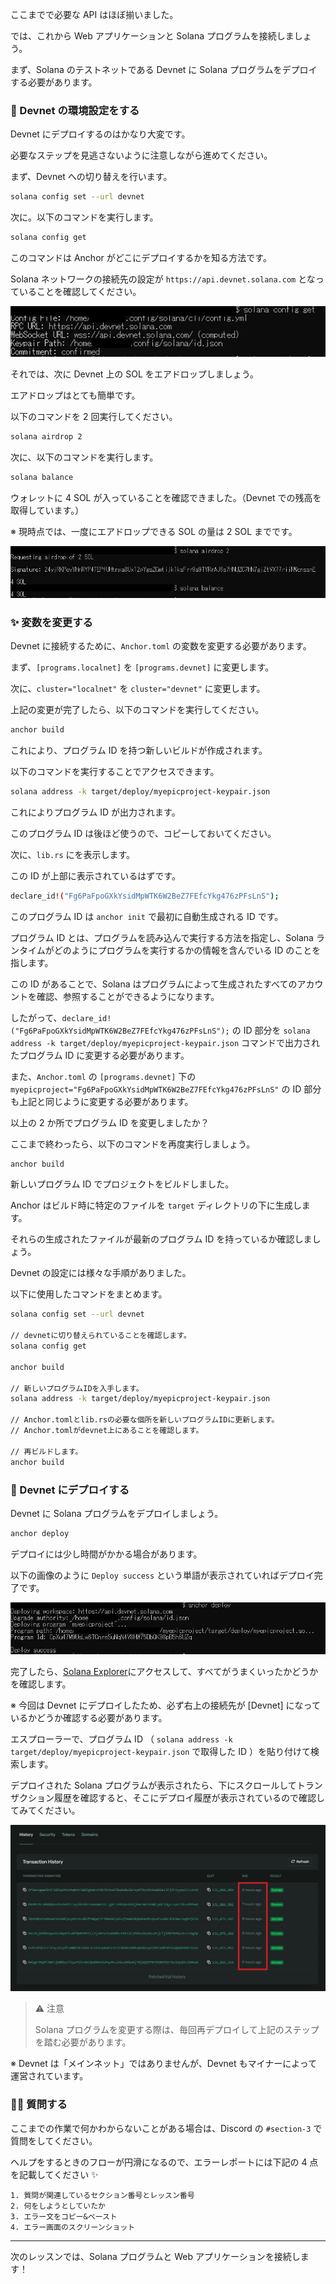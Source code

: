 ここまでで必要な API はほぼ揃いました。

では、これから Web アプリケーションと Solana プログラムを接続しましょう。

まず、Solana のテストネットである Devnet に Solana プログラムをデプロイする必要があります。


### 🌳 Devnet の環境設定をする

Devnet にデプロイするのはかなり大変です。

必要なステップを見逃さないように注意しながら進めてください。

まず、Devnet への切り替えを行います。

```bash
solana config set --url devnet
```

次に。以下のコマンドを実行します。

```bash
solana config get
```

このコマンドは Anchor がどこにデプロイするかを知る方法です。

Solana ネットワークの接続先の設定が `https://api.devnet.solana.com` となっていることを確認してください。

![solana config](/public/images/301-Solana-dApp/section-3/3_1_1.jpg)

それでは、次に Devnet 上の SOL をエアドロップしましょう。

エアドロップはとても簡単です。

以下のコマンドを 2 回実行してください。

```bash
solana airdrop 2
```

次に、以下のコマンドを実行します。

```bash
solana balance
```

ウォレットに 4 SOL が入っていることを確認できました。（Devnet での残高を取得しています。）

※ 現時点では、一度にエアドロップできる SOL の量は 2 SOL までです。

![airdrop](/public/images/301-Solana-dApp/section-3/3_1_2.jpg)


### ✨ 変数を変更する

Devnet に接続するために、`Anchor.toml` の変数を変更する必要があります。

まず、`[programs.localnet]` を `[programs.devnet]` に変更します。

次に、`cluster="localnet"` を `cluster="devnet"` に変更します。

上記の変更が完了したら、以下のコマンドを実行してください。

```bash
anchor build
```

これにより、プログラム ID を持つ新しいビルドが作成されます。

以下のコマンドを実行することでアクセスできます。

```bash
solana address -k target/deploy/myepicproject-keypair.json
```

これによりプログラム ID が出力されます。

このプログラム ID は後ほど使うので、コピーしておいてください。

次に、`lib.rs` にを表示します。

この ID が上部に表示されているはずです。

```bash
declare_id!("Fg6PaFpoGXkYsidMpWTK6W2BeZ7FEfcYkg476zPFsLnS");
```

このプログラム ID は `anchor init` で最初に自動生成される ID です。

プログラム ID とは、プログラムを読み込んで実行する方法を指定し、Solana ランタイムがどのようにプログラムを実行するかの情報を含んでいる ID のことを指します。

この ID があることで、Solana はプログラムによって生成されたすべてのアカウントを確認、参照することができるようになります。

したがって、`declare_id!("Fg6PaFpoGXkYsidMpWTK6W2BeZ7FEfcYkg476zPFsLnS");` の ID 部分を `solana address -k target/deploy/myepicproject-keypair.json` コマンドで出力されたプログラム ID に変更する必要があります。

また、`Anchor.toml` の `[programs.devnet]` 下の`myepicproject="Fg6PaFpoGXkYsidMpWTK6W2BeZ7FEfcYkg476zPFsLnS"` の ID 部分も上記と同じように変更する必要があります。

以上の 2 か所でプログラム ID を変更しましたか？

ここまで終わったら、以下のコマンドを再度実行しましょう。

```bash
anchor build
```

新しいプログラム ID でプロジェクトをビルドしました。

Anchor はビルド時に特定のファイルを `target` ディレクトリの下に生成します。

それらの生成されたファイルが最新のプログラム ID を持っているか確認しましょう。

Devnet の設定には様々な手順がありました。

以下に使用したコマンドをまとめます。

```bash
solana config set --url devnet

// devnetに切り替えられていることを確認します。
solana config get

anchor build

// 新しいプログラムIDを入手します。
solana address -k target/deploy/myepicproject-keypair.json

// Anchor.tomlとlib.rsの必要な個所を新しいプログラムIDに更新します。
// Anchor.tomlがdevnet上にあることを確認します。

// 再ビルドします。
anchor build
```

### 🚀 Devnet にデプロイする

Devnet に Solana プログラムをデプロイしましょう。

```bash
anchor deploy
```

デプロイには少し時間がかかる場合があります。

以下の画像のように `Deploy success` という単語が表示されていればデプロイ完了です。

![Deploy success](/public/images/301-Solana-dApp/section-3/3_1_3.jpg)


完了したら、[Solana Explorer](https://explorer.solana.com/?cluster=devnet)にアクセスして、すべてがうまくいったかどうかを確認します。

※ 今回は Devnet にデプロイしたため、必ず右上の接続先が [Devnet] になっているかどうか確認する必要があります。

エスプローラーで、プログラム ID （ `solana address -k target/deploy/myepicproject-keypair.json` で取得した ID ）を貼り付けて検索します。

デプロイされた Solana プログラムが表示されたら、下にスクロールしてトランザクション履歴を確認すると、そこにデプロイ履歴が表示されているので確認してみてください。

![solana explorer](/public/images/301-Solana-dApp/section-3/3_1_4.jpg)

> ⚠️ 注意
>
> Solana プログラムを変更する際は、毎回再デプロイして上記のステップを踏む必要があります。

※ Devnet は「メインネット」ではありませんが、Devnet もマイナーによって運営されています。


### 🙋‍♂️ 質問する

ここまでの作業で何かわからないことがある場合は、Discord の `#section-3` で質問をしてください。

ヘルプをするときのフローが円滑になるので、エラーレポートには下記の 4 点を記載してください ✨

```
1. 質問が関連しているセクション番号とレッスン番号
2. 何をしようとしていたか
3. エラー文をコピー&ペースト
4. エラー画面のスクリーンショット
```

---

次のレッスンでは、Solana プログラムと Web アプリケーションを接続します！
